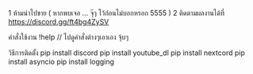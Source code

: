 1 ห้ามนำไปขาย ( หากพบเจอ ... จุ๊ๆ ไว้ก่อนไม่บอกหรอก 5555 ) 2 ติดตามผลงานได้ที่ https://discord.gg/ft4bg4ZySV

คำสั่งใช้งาน
!help // ไปดูคำสั่งต่างๆเอาเอง จุ้บๆ


วิธีการติดตั้ง
pip install discord
pip install youtube_dl
pip install nextcord
pip install asyncio
pip install logging
